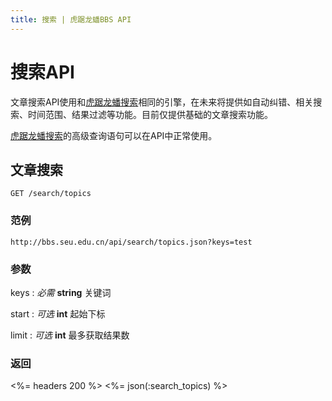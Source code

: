 ```yaml
---
title: 搜索 | 虎踞龙蟠BBS API
---
```


# 搜索API

文章搜索API使用和[虎踞龙蟠搜索](http://bbs.seu.edu.cn/s)相同的引擎，在未来将提供如自动纠错、相关搜索、时间范围、结果过滤等功能。目前仅提供基础的文章搜索功能。

[虎踞龙蟠搜索](http://bbs.seu.edu.cn/s)的高级查询语句可以在API中正常使用。

## 文章搜索

    GET /search/topics

### 范例

    http://bbs.seu.edu.cn/api/search/topics.json?keys=test

### 参数

keys
: _必需_ **string** 关键词

start
: _可选_ **int** 起始下标

limit
: _可选_ **int** 最多获取结果数

### 返回

<%= headers 200 %>
<%= json(:search_topics) %>

